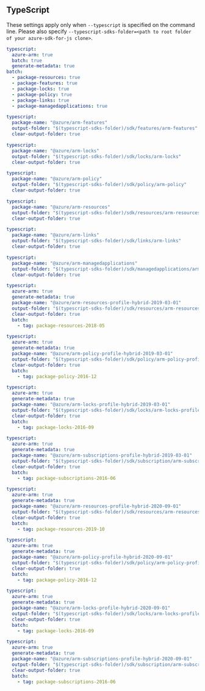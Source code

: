## TypeScript

These settings apply only when `--typescript` is specified on the command line.
Please also specify `--typescript-sdks-folder=<path to root folder of your azure-sdk-for-js clone>`.

```yaml $(typescript) && !$(profile)
typescript:
  azure-arm: true
  batch: true
  generate-metadata: true
batch:
  - package-resources: true
  - package-features: true
  - package-locks: true
  - package-policy: true
  - package-links: true
  - package-managedapplications: true
```

```yaml $(typescript) && $(package-features) && !$(profile)
typescript:
  package-name: "@azure/arm-features"
  output-folder: "$(typescript-sdks-folder)/sdk/features/arm-features"
  clear-output-folder: true
```

```yaml $(typescript) && $(package-locks) && !$(profile)
typescript:
  package-name: "@azure/arm-locks"
  output-folder: "$(typescript-sdks-folder)/sdk/locks/arm-locks"
  clear-output-folder: true
```

```yaml $(typescript) && $(package-policy) && !$(profile)
typescript:
  package-name: "@azure/arm-policy"
  output-folder: "$(typescript-sdks-folder)/sdk/policy/arm-policy"
  clear-output-folder: true
```

```yaml $(typescript) && $(package-resources) && !$(profile)
typescript:
  package-name: "@azure/arm-resources"
  output-folder: "$(typescript-sdks-folder)/sdk/resources/arm-resources"
  clear-output-folder: true
```

```yaml $(typescript) && $(package-links) && !$(profile)
typescript:
  package-name: "@azure/arm-links"
  output-folder: "$(typescript-sdks-folder)/sdk/links/arm-links"
  clear-output-folder: true
```

```yaml $(typescript) && $(package-managedapplications) && !$(profile)
typescript:
  package-name: "@azure/arm-managedapplications"
  output-folder: "$(typescript-sdks-folder)/sdk/managedapplications/arm-managedapplications"
  clear-output-folder: true
```

```yaml $(tag)=='package-resources-2018-05' && $(profile)=='profile-hybrid-2019-03-01'
typescript:
  azure-arm: true
  generate-metadata: true
  package-name: "@azure/arm-resources-profile-hybrid-2019-03-01"
  output-folder: "$(typescript-sdks-folder)/sdk/resources/arm-resources-profile-hybrid-2019-03-01"
  clear-output-folder: true
  batch:
    - tag: package-resources-2018-05
```

```yaml $(tag)=='package-policy-2016-12' && $(profile)=='profile-hybrid-2019-03-01'
typescript:
  azure-arm: true
  generate-metadata: true
  package-name: "@azure/arm-policy-profile-hybrid-2019-03-01"
  output-folder: "$(typescript-sdks-folder)/sdk/policy/arm-policy-profile-hybrid-2019-03-01"
  clear-output-folder: true
  batch:
    - tag: package-policy-2016-12
```

```yaml $(tag)=='package-locks-2016-09' && $(profile)=='profile-hybrid-2019-03-01'
typescript:
  azure-arm: true
  generate-metadata: true
  package-name: "@azure/arm-locks-profile-hybrid-2019-03-01"
  output-folder: "$(typescript-sdks-folder)/sdk/locks/arm-locks-profile-hybrid-2019-03-01"
  clear-output-folder: true
  batch:
    - tag: package-locks-2016-09
```

```yaml $(tag)=='package-subscriptions-2016-06' && $(profile)=='profile-hybrid-2019-03-01'
typescript:
  azure-arm: true
  generate-metadata: true
  package-name: "@azure/arm-subscriptions-profile-hybrid-2019-03-01"
  output-folder: "$(typescript-sdks-folder)/sdk/subscription/arm-subscriptions-profile-hybrid-2019-03-01"
  clear-output-folder: true
  batch:
    - tag: package-subscriptions-2016-06
```

```yaml $(tag)=='package-resources-2019-10' && $(profile)=='profile-hybrid-2020-09-01'
typescript:
  azure-arm: true
  generate-metadata: true
  package-name: "@azure/arm-resources-profile-hybrid-2020-09-01"
  output-folder: "$(typescript-sdks-folder)/sdk/resources/arm-resources-profile-hybrid-2020-09-01"
  clear-output-folder: true
  batch:
    - tag: package-resources-2019-10
```

```yaml $(tag)=='package-policy-2016-12' && $(profile)=='profile-hybrid-2020-09-01'
typescript:
  azure-arm: true
  generate-metadata: true
  package-name: "@azure/arm-policy-profile-hybrid-2020-09-01"
  output-folder: "$(typescript-sdks-folder)/sdk/policy/arm-policy-profile-hybrid-2020-09-01"
  clear-output-folder: true
  batch:
    - tag: package-policy-2016-12
```

```yaml $(tag)=='package-locks-2016-09' && $(profile)=='profile-hybrid-2020-09-01'
typescript:
  azure-arm: true
  generate-metadata: true
  package-name: "@azure/arm-locks-profile-hybrid-2020-09-01"
  output-folder: "$(typescript-sdks-folder)/sdk/locks/arm-locks-profile-hybrid-2020-09-01"
  clear-output-folder: true
  batch:
    - tag: package-locks-2016-09
```

```yaml $(tag)=='package-subscriptions-2016-06' && $(profile)=='profile-hybrid-2020-09-01'
typescript:
  azure-arm: true
  generate-metadata: true
  package-name: "@azure/arm-subscriptions-profile-hybrid-2020-09-01"
  output-folder: "$(typescript-sdks-folder)/sdk/subscription/arm-subscriptions-profile-hybrid-2020-09-01"
  clear-output-folder: true
  batch:
    - tag: package-subscriptions-2016-06
```